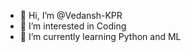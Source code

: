 - 👋 Hi, I’m @Vedansh-KPR
- 👀 I’m interested in Coding
- 🌱 I’m currently learning Python and ML


<!---
Vedansh-KPR/Vedansh-KPR is a ✨ special ✨ repository because its `README.md` (this file) appears on your GitHub profile.
You can click the Preview link to take a look at your changes.
--->
